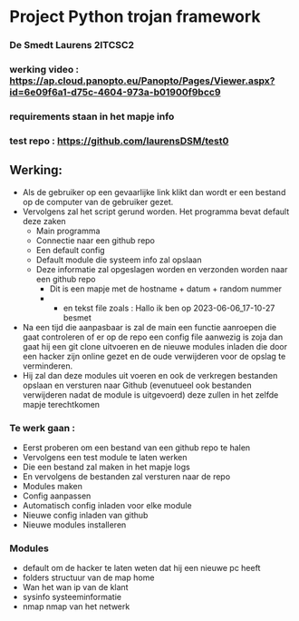 # Project Python trojan framework
### De Smedt Laurens 2ITCSC2
### werking video : https://ap.cloud.panopto.eu/Panopto/Pages/Viewer.aspx?id=6e09f6a1-d75c-4604-973a-b01900f9bcc9
### requirements staan in het mapje info
### test repo : https://github.com/laurensDSM/test0
## Werking:

- Als de gebruiker op een gevaarlijke link klikt dan wordt er een bestand op de computer van de gebruiker gezet.
- Vervolgens zal het script gerund worden. Het programma bevat default deze zaken
    - Main programma 
    - Connectie naar een github repo
    - Een default config 
    - Default module die systeem info zal opslaan
    - Deze informatie zal opgeslagen worden en verzonden worden naar een github repo
        - Dit is een mapje met de hostname + datum + random nummer
        - + en tekst file  zoals : Hallo ik ben op 2023-06-06_17-10-27 besmet
 - Na een tijd die aanpasbaar is zal de main een functie aanroepen die gaat controleren of er op de repo een config file aanwezig is zoja dan gaat hij een git clone uitvoeren en de nieuwe modules inladen die door een hacker zijn online gezet en de oude verwijderen voor de opslag te verminderen. 
 - Hij zal dan deze modules uit voeren en ook de verkregen bestanden opslaan en versturen naar Github (evenutueel ook bestanden verwijderen nadat de module is uitgevoerd) deze zullen in het zelfde mapje terechtkomen 



### Te werk gaan : 
- Eerst proberen om een bestand van een github repo te halen
- Vervolgens een test module te laten werken 
- Die een bestand zal maken in het mapje logs 
- En vervolgens de bestanden zal versturen naar de repo
- Modules maken 
- Config aanpassen 
- Automatisch config inladen voor elke module
- Nieuwe config inladen van github
- Nieuwe modules installeren 

### Modules 
* default om de hacker te laten weten dat hij een nieuwe pc heeft
* folders structuur van de map home
* Wan het wan ip van de klant
* sysinfo systeeminformatie 
* nmap nmap van het netwerk 